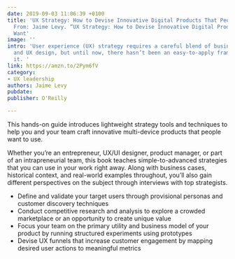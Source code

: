 ```yaml
---
date: 2019-09-03 11:06:39 +0100
title: 'UX Strategy: How to Devise Innovative Digital Products That People Want”  Excerpt
  From: Jaime Levy. “UX Strategy: How to Devise Innovative Digital Products That People
  Want'
image: ''
intro: 'User experience (UX) strategy requires a careful blend of business strategy
  and UX design, but until now, there hasn’t been an easy-to-apply framework for executing
  it. '
link: https://amzn.to/2Pym6fV
category:
- UX leadership
authors: Jaime Levy
pubdate: 
publisher: O'Reilly

---
```

This hands-on guide introduces lightweight strategy tools and techniques to help you and your team craft innovative multi-device products that people want to use.

Whether you’re an entrepreneur, UX/UI designer, product manager, or part of an intrapreneurial team, this book teaches simple-to-advanced strategies that you can use in your work right away. Along with business cases, historical context, and real-world examples throughout, you’ll also gain different perspectives on the subject through interviews with top strategists.

* Define and validate your target users through provisional personas and customer discovery techniques
* Conduct competitive research and analysis to explore a crowded marketplace or an opportunity to create unique value
* Focus your team on the primary utility and business model of your product by running structured experiments using prototypes
* Devise UX funnels that increase customer engagement by mapping desired user actions to meaningful metrics